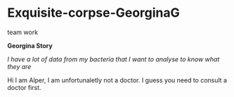 # Exquisite-corpse-GeorginaG
 team work
 
**Georgina Story**

_I have a lot of data from my bacteria that I want to analyse to know what they are_

Hi I am Alper,
I am unfortunaletly not a doctor.
I guess you need to consult a doctor first. 
